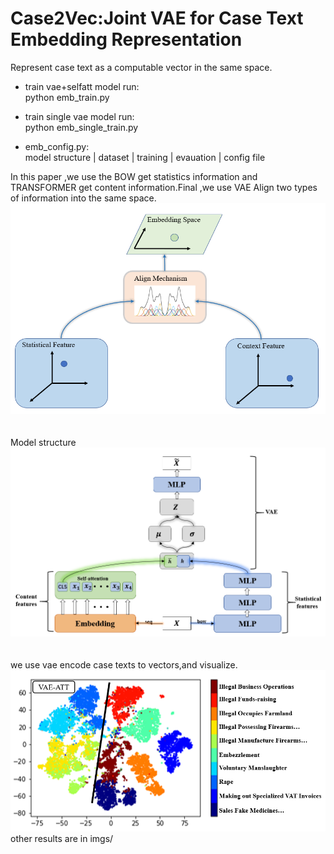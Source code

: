 # Case2Vec:Joint VAE for Case Text Embedding Representation
Represent case text as a computable vector in the same space.

* train vae+selfatt model run:<br>
  python emb_train.py  
 
* train single vae model run:<br>
  python emb_single_train.py
  
* emb_config.py:<br>
  model structure | dataset | training | evauation | config file


In this paper ,we use the BOW get statistics information and TRANSFORMER get content information.Final ,we use VAE Align two types of information into the same space.
![](./imgs/content.png)
<br>
<br>
<br>
Model structure
![](./imgs/model.png)
<br>
<br>
<br>
we use vae encode case texts to vectors,and visualize. 
![](./imgs/VAEATT.png)
<br>
other results are in imgs/
<br>
<br>
<br>





